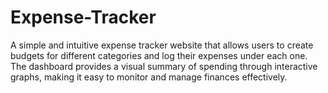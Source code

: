# Expense-Tracker
A simple and intuitive expense tracker website that allows users to create budgets for different categories and log their expenses under each one. The dashboard provides a visual summary of spending through interactive graphs, making it easy to monitor and manage finances effectively.
